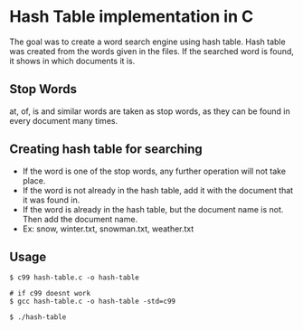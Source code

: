 # Hash Table implementation in C
The goal was to create a word search engine using hash table. Hash table was created
from the words given in the files. If the searched word is found, it shows in
which documents it is.


## Stop Words
at, of, is and similar words are taken as stop words, as they can be found in
every document many times. 

## Creating hash table for searching
* If the word is one of the stop words, any further operation will not take place.
* If the word is not already in the hash table, add it with the document that it
  was found in.
* If the word is already in the hash table, but the document name is not. Then
  add the document name.
* Ex: snow, winter.txt, snowman.txt, weather.txt

## Usage

```shell
$ c99 hash-table.c -o hash-table

# if c99 doesnt work 
$ gcc hash-table.c -o hash-table -std=c99

$ ./hash-table
```

